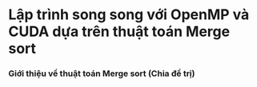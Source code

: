 # Lập trình song song với OpenMP và CUDA dựa trên thuật toán Merge sort #
### **Giới thiệu về thuật toán Merge sort (Chia để trị)** ###